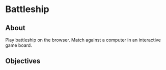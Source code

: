 # Battleship

## About
Play battleship on the browser. Match against a computer in an interactive game board.

## Objectives